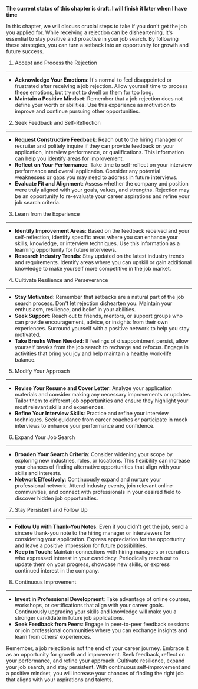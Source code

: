 **The current status of this chapter is draft. I will finish it later when I have time**

In this chapter, we will discuss crucial steps to take if you don't get the job you applied for. While receiving a rejection can be disheartening, it's essential to stay positive and proactive in your job search. By following these strategies, you can turn a setback into an opportunity for growth and future success.

1. Accept and Process the Rejection
-----------------------------------

* **Acknowledge Your Emotions**: It's normal to feel disappointed or frustrated after receiving a job rejection. Allow yourself time to process these emotions, but try not to dwell on them for too long.
* **Maintain a Positive Mindset**: Remember that a job rejection does not define your worth or abilities. Use this experience as motivation to improve and continue pursuing other opportunities.

2. Seek Feedback and Self-Reflection
------------------------------------

* **Request Constructive Feedback**: Reach out to the hiring manager or recruiter and politely inquire if they can provide feedback on your application, interview performance, or qualifications. This information can help you identify areas for improvement.
* **Reflect on Your Performance**: Take time to self-reflect on your interview performance and overall application. Consider any potential weaknesses or gaps you may need to address in future interviews.
* **Evaluate Fit and Alignment**: Assess whether the company and position were truly aligned with your goals, values, and strengths. Rejection may be an opportunity to re-evaluate your career aspirations and refine your job search criteria.

3. Learn from the Experience
----------------------------

* **Identify Improvement Areas**: Based on the feedback received and your self-reflection, identify specific areas where you can enhance your skills, knowledge, or interview techniques. Use this information as a learning opportunity for future interviews.
* **Research Industry Trends**: Stay updated on the latest industry trends and requirements. Identify areas where you can upskill or gain additional knowledge to make yourself more competitive in the job market.

4. Cultivate Resilience and Perseverance
----------------------------------------

* **Stay Motivated**: Remember that setbacks are a natural part of the job search process. Don't let rejection dishearten you. Maintain your enthusiasm, resilience, and belief in your abilities.
* **Seek Support**: Reach out to friends, mentors, or support groups who can provide encouragement, advice, or insights from their own experiences. Surround yourself with a positive network to help you stay motivated.
* **Take Breaks When Needed**: If feelings of disappointment persist, allow yourself breaks from the job search to recharge and refocus. Engage in activities that bring you joy and help maintain a healthy work-life balance.

5. Modify Your Approach
-----------------------

* **Revise Your Resume and Cover Letter**: Analyze your application materials and consider making any necessary improvements or updates. Tailor them to different job opportunities and ensure they highlight your most relevant skills and experiences.
* **Refine Your Interview Skills**: Practice and refine your interview techniques. Seek guidance from career coaches or participate in mock interviews to enhance your performance and confidence.

6. Expand Your Job Search
-------------------------

* **Broaden Your Search Criteria**: Consider widening your scope by exploring new industries, roles, or locations. This flexibility can increase your chances of finding alternative opportunities that align with your skills and interests.
* **Network Effectively**: Continuously expand and nurture your professional network. Attend industry events, join relevant online communities, and connect with professionals in your desired field to discover hidden job opportunities.

7. Stay Persistent and Follow Up
--------------------------------

* **Follow Up with Thank-You Notes**: Even if you didn't get the job, send a sincere thank-you note to the hiring manager or interviewers for considering your application. Express appreciation for the opportunity and leave a positive impression for future possibilities.
* **Keep in Touch**: Maintain connections with hiring managers or recruiters who expressed interest in your candidacy. Periodically reach out to update them on your progress, showcase new skills, or express continued interest in the company.

8. Continuous Improvement
-------------------------

* **Invest in Professional Development**: Take advantage of online courses, workshops, or certifications that align with your career goals. Continuously upgrading your skills and knowledge will make you a stronger candidate in future job applications.
* **Seek Feedback from Peers**: Engage in peer-to-peer feedback sessions or join professional communities where you can exchange insights and learn from others' experiences.

Remember, a job rejection is not the end of your career journey. Embrace it as an opportunity for growth and improvement. Seek feedback, reflect on your performance, and refine your approach. Cultivate resilience, expand your job search, and stay persistent. With continuous self-improvement and a positive mindset, you will increase your chances of finding the right job that aligns with your aspirations and talents.

